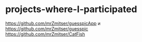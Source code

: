 # projects-where-I-participated
https://github.com/mrZmitser/guesspicApp и https://github.com/mrZmitser/guesspic
https://github.com/mrZmitser/CatFish
